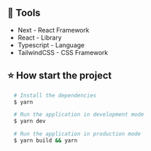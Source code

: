 
## 🔨 Tools

- Next - React Framework 
- React  - Library
- Typescript - Language
- TailwindCSS - CSS Framework


## ⭐ How start the project

```bash
  # Install the dependencies
  $ yarn
```

```bash
  # Run the application in development mode
  $ yarn dev
```

```bash
  # Run the application in production mode
  $ yarn build && yarn